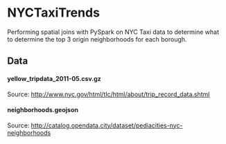 # NYCTaxiTrends
Performing spatial joins with PySpark on NYC Taxi data to determine what to determine the top 3 origin neighborhoods for each borough.


## Data
#### yellow_tripdata_2011-05.csv.gz
Source: http://www.nyc.gov/html/tlc/html/about/trip_record_data.shtml

#### neighborhoods.geojson
Source: http://catalog.opendata.city/dataset/pediacities-nyc-neighborhoods
